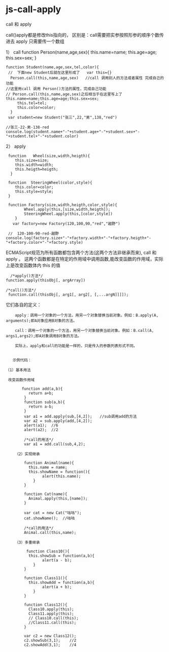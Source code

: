 # js-call-apply
call 和 apply 


  call()apply都是修改this指向的，
      区别是：call需要把实参按照形参的顺序个数传进去
             apply  只需要传一个数组
   
   1） call
      function Person(name,age,sex){
         this.name=name;
         this.age=age;
         this.sex=sex;
      }

    function Student(name,age,sex,tel,color){
     //  下面new Student后就在这里形成了   var this={} 
      Person.call(this,name,age,sex)   //call 调用别人的方法或者属性 完成自己的功能
    //这里用call 调用 Person()方法的属性，完成自己功能
    // Person.call(this,name,age,sex)之后相当于在这里写上了 this.name=name;this.age=age;this.sex=sex;
         this.tel=tel;
         this.color=color;
      }
     var student=new Student("张三",22,"男",138,"red")
     
    //张三-22-男-138-red
    console.log(student.name+"-"+student.age+"-"+student.sex+"-"+student.tel+"-"+student.color)

 2） apply
 
     function   Wheel(size,width,heigth){
      	this.size=size;
      	this.width=width;
      	this.heigth=heigth;
      }
       
     function  SteeringWheel(color,style){
     	this.color=color;
     	this.style=style;
     }
        
     function Factory(size,width,heigth,color,style){
        	Wheel.apply(this,[size,width,heigth]);
        	SteeringWheel.apply(this,[color,style])
        }   
       var factory=new Factory(120,100,90,"red","越野")
       
     //  120-100-90-red-越野
    console.log(factory.size+"-"+factory.width+"-"+factory.heigth+"-"+factory.color+"-"+factory.style)
       





ECMAScript规范为所有函数都包含两个方法(这两个方法非继承而来), call 和 apply 。
这两个函数都是在特定的作用域中调用函数,能改变函数的作用域，实际上是改变函数体内 this 的值 

      /*apply()方法*/
    function.apply(thisObj[, argArray])

    /*call()方法*/
     function.call(thisObj[, arg1[, arg2[, [,...argN]]]]);
     
 它们各自的定义：

        apply：调用一个对象的一个方法，用另一个对象替换当前对象。例如：B.apply(A, arguments);即A对象应用B对象的方法。

        call：调用一个对象的一个方法，用另一个对象替换当前对象。例如：B.call(A, args1,args2);即A对象调用B对象的方法。
        
        实际上，apply和call的功能是一样的，只是传入的参数列表形式不同。


       示例代码：

    （1）基本用法

     改变函数作用域

           function add(a,b){
              return a+b;  
            }
            function sub(a,b){
              return a-b;  
            }
            var a1 = add.apply(sub,[4,2]);　　//sub调用add的方法
            var a2 = sub.apply(add,[4,2]);
            alert(a1);  //6     
            alert(a2);  //2

            /*call的用法*/
            var a1 = add.call(sub,4,2);
            
        （2）实现继承 
            
            function Animal(name){
              this.name = name;
              this.showName = function(){
                    alert(this.name);    
                }    
            }

            function Cat(name){
              Animal.apply(this,[name]);    
            }

            var cat = new Cat("咕咕");
            cat.showName();  //咕咕

            /*call的用法*/
            Animal.call(this,name);     
            
        （3）多重继承   
            
             function Class10(){
              this.showSub = function(a,b){
                    alert(a - b);
                }   
            }

            function Class11(){
              this.showAdd = function(a,b){
                    alert(a + b);
                }  
            }

            function Class12(){
              Class10.apply(this);
              Class11.apply(this);   
              // Class10.call(this);
              //Class11.call(this);  
            }

            var c2 = new Class12();
            c2.showSub(3,1);    //2
            c2.showAdd(3,1);    //4
            
            
     
     
